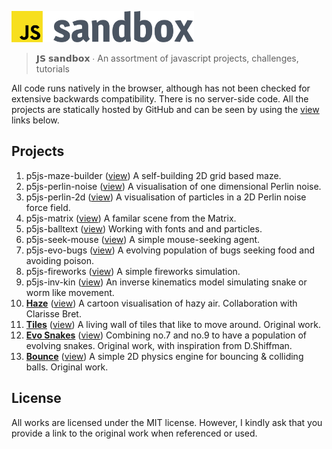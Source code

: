 <p><img height="50" src="https://raw.githubusercontent.com/nebbles/js-sandbox/master/.github/js-sandbox-logo.svg?sanitize=true" alt="Sandbox Logo"></p>

> 𝗝𝗦 𝘀𝗮𝗻𝗱𝗯𝗼𝘅 ∙ An assortment of javascript projects, challenges, tutorials

All code runs natively in the browser, although has not been checked for extensive backwards compatibility. There is no server-side code. All the projects are statically hosted by GitHub and can be seen by using the [view](#projects) links below.

## Projects

1. p5js-maze-builder ([view](https://nebbles.github.io/js-sandbox/p5js-maze-builder)) A self-building 2D grid based maze.
2. p5js-perlin-noise ([view](https://nebbles.github.io/js-sandbox/p5js-perlin-noise)) A visualisation of one dimensional Perlin noise.
3. p5js-perlin-2d ([view](https://nebbles.github.io/js-sandbox/p5js-perlin-2d)) A visualisation of particles in a 2D Perlin noise force field.
4. p5js-matrix ([view](https://nebbles.github.io/js-sandbox/p5js-matrix)) A familar scene from the Matrix.
5. p5js-balltext ([view](https://nebbles.github.io/js-sandbox/p5js-balltext)) Working with fonts and and particles.
6. p5js-seek-mouse ([view](https://nebbles.github.io/js-sandbox/p5js-seek-mouse)) A simple mouse-seeking agent.
7. p5js-evo-bugs ([view](https://nebbles.github.io/js-sandbox/p5js-evo-bugs)) A evolving population of bugs seeking food and avoiding poison.
8. p5js-fireworks ([view](https://nebbles.github.io/js-sandbox/p5js-fireworks)) A simple fireworks simulation.
9. p5js-inv-kin ([view](https://nebbles.github.io/js-sandbox/p5js-inv-kin)) An inverse kinematics model simulating snake or worm like movement.
10. **[Haze](https://github.com/nebbles/js-sandbox/tree/master/p5js-haze)** ([view](https://nebbles.github.io/js-sandbox/p5js-haze)) A cartoon visualisation of hazy air. Collaboration with Clarisse Bret.
11. **[Tiles](https://github.com/nebbles/js-sandbox/tree/master/p5js-tiles)** ([view](https://nebbles.github.io/js-sandbox/p5js-tiles)) A living wall of tiles that like to move around. Original work.
12. **[Evo Snakes](https://github.com/nebbles/js-sandbox/tree/master/p5js-evo-snakes)** ([view](https://nebbles.github.io/js-sandbox/p5js-evo-snakes)) Combining no.7 and no.9 to have a population of evolving snakes. Original work, with inspiration from D.Shiffman.
13. **[Bounce](https://github.com/nebbles/js-sandbox/tree/master/p5js-bounce)** ([view](https://nebbles.github.io/js-sandbox/p5js-bounce)) A simple 2D physics engine for bouncing & colliding balls. Original work.

## License

All works are licensed under the MIT license. However, I kindly ask that you provide a link to the original work when referenced or used.
